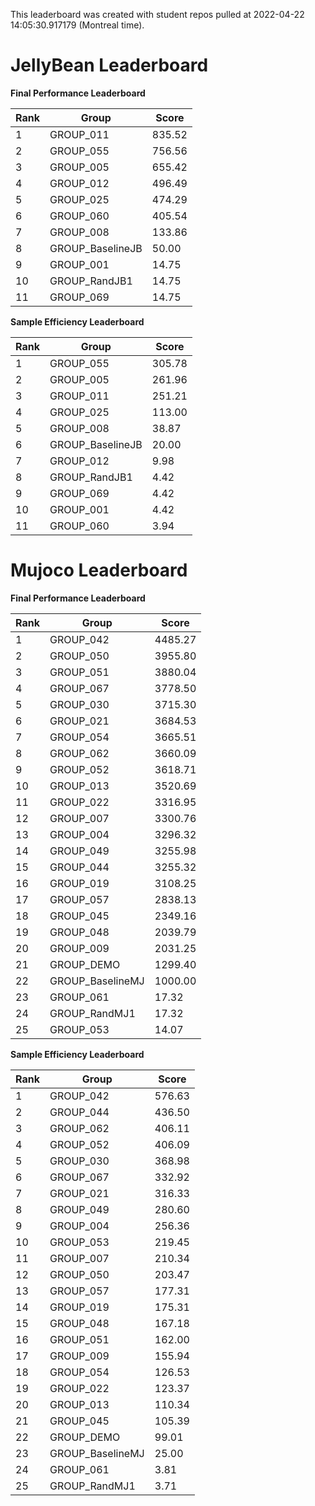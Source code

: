 This leaderboard was created with student repos pulled at 2022-04-22 14:05:30.917179 (Montreal time).


# JellyBean Leaderboard

**Final Performance Leaderboard**

|Rank      |Group     |Score     |
|----------|----------|----------|
|1      |GROUP_011     |835.52     |
|2      |GROUP_055     |756.56     |
|3      |GROUP_005     |655.42     |
|4      |GROUP_012     |496.49     |
|5      |GROUP_025     |474.29     |
|6      |GROUP_060     |405.54     |
|7      |GROUP_008     |133.86     |
|8      |GROUP_BaselineJB     |50.00     |
|9      |GROUP_001     |14.75     |
|10      |GROUP_RandJB1     |14.75     |
|11      |GROUP_069     |14.75     |


**Sample Efficiency Leaderboard**

|Rank      |Group     |Score     |
|----------|----------|----------|
|1      |GROUP_055     |305.78     |
|2      |GROUP_005     |261.96     |
|3      |GROUP_011     |251.21     |
|4      |GROUP_025     |113.00     |
|5      |GROUP_008     |38.87     |
|6      |GROUP_BaselineJB     |20.00     |
|7      |GROUP_012     |9.98     |
|8      |GROUP_RandJB1     |4.42     |
|9      |GROUP_069     |4.42     |
|10      |GROUP_001     |4.42     |
|11      |GROUP_060     |3.94     |


# Mujoco Leaderboard

**Final Performance Leaderboard**

|Rank      |Group     |Score     |
|----------|----------|----------|
|1      |GROUP_042     |4485.27     |
|2      |GROUP_050     |3955.80     |
|3      |GROUP_051     |3880.04     |
|4      |GROUP_067     |3778.50     |
|5      |GROUP_030     |3715.30     |
|6      |GROUP_021     |3684.53     |
|7      |GROUP_054     |3665.51     |
|8      |GROUP_062     |3660.09     |
|9      |GROUP_052     |3618.71     |
|10      |GROUP_013     |3520.69     |
|11      |GROUP_022     |3316.95     |
|12      |GROUP_007     |3300.76     |
|13      |GROUP_004     |3296.32     |
|14      |GROUP_049     |3255.98     |
|15      |GROUP_044     |3255.32     |
|16      |GROUP_019     |3108.25     |
|17      |GROUP_057     |2838.13     |
|18      |GROUP_045     |2349.16     |
|19      |GROUP_048     |2039.79     |
|20      |GROUP_009     |2031.25     |
|21      |GROUP_DEMO     |1299.40     |
|22      |GROUP_BaselineMJ     |1000.00     |
|23      |GROUP_061     |17.32     |
|24      |GROUP_RandMJ1     |17.32     |
|25      |GROUP_053     |14.07     |


**Sample Efficiency Leaderboard**

|Rank      |Group     |Score     |
|----------|----------|----------|
|1      |GROUP_042     |576.63     |
|2      |GROUP_044     |436.50     |
|3      |GROUP_062     |406.11     |
|4      |GROUP_052     |406.09     |
|5      |GROUP_030     |368.98     |
|6      |GROUP_067     |332.92     |
|7      |GROUP_021     |316.33     |
|8      |GROUP_049     |280.60     |
|9      |GROUP_004     |256.36     |
|10      |GROUP_053     |219.45     |
|11      |GROUP_007     |210.34     |
|12      |GROUP_050     |203.47     |
|13      |GROUP_057     |177.31     |
|14      |GROUP_019     |175.31     |
|15      |GROUP_048     |167.18     |
|16      |GROUP_051     |162.00     |
|17      |GROUP_009     |155.94     |
|18      |GROUP_054     |126.53     |
|19      |GROUP_022     |123.37     |
|20      |GROUP_013     |110.34     |
|21      |GROUP_045     |105.39     |
|22      |GROUP_DEMO     |99.01     |
|23      |GROUP_BaselineMJ     |25.00     |
|24      |GROUP_061     |3.81     |
|25      |GROUP_RandMJ1     |3.71     |


